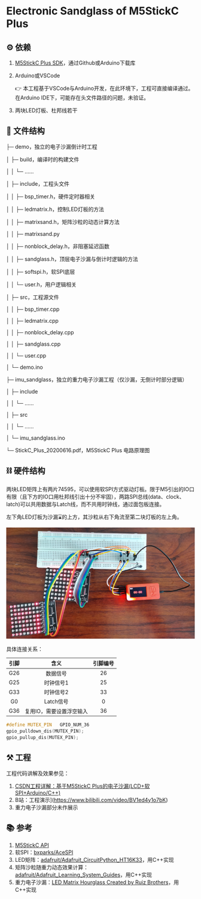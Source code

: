 # Electronic Sandglass of M5StickC Plus

## ⚙️ 依赖

1. [M5StickC Plus SDK](https://github.com/m5stack/M5StickC-Plus)，通过Github或Arduino下载库
2. Arduino或VSCode

   👉 本工程基于VSCode与Arduino开发，在此环境下，工程可直接编译通过。在Arduino IDE下，可能存在头文件路径的问题，未验证。
3. 两块LED灯板、杜邦线若干

## 📄 文件结构

├─ demo，独立的电子沙漏倒计时工程

│	├─ build，编译时的构建文件

│	│	└─ ……

│	├─ include，工程头文件

│	│	├─ bsp_timer.h，硬件定时器相关

│	│	├─ ledmatrix.h，控制LED灯板的方法

│	│	├─ matrixsand.h，矩阵沙粒的动态计算方法

│	│	├─ matrixsand.py

│	│	├─ nonblock_delay.h，非阻塞延迟函数

│	│	├─ sandglass.h，顶层电子沙漏与倒计时逻辑的方法

│	│	├─ softspi.h，软SPI底层

│	│	└─ user.h，用户逻辑相关

│	├─ src，工程源文件

│	│	├─ bsp_timer.cpp

│	│	├─ ledmatrix.cpp

│	│	├─ nonblock_delay.cpp

│	│	├─ sandglass.cpp

│	│	└─ user.cpp

│	└─ demo.ino

├─ imu_sandglass，独立的重力电子沙漏工程（仅沙漏，无倒计时部分逻辑）

│	├─ include

│	│	└─ ……

│	├─ src

│	│	└─ ……

│	└─ imu_sandglass.ino

└─ StickC_Plus_20200616.pdf，M5StickC Plus 电路原理图

## ⛓️ 硬件结构

两块LED矩阵上有两片74595，可以使用软SPI方式驱动灯板。限于M5引出的IO口有限（且下方的IO口用杜邦线引出十分不牢固），两路SPI总线(data、clock、latch)可以共用数据与Latch线，而不共用时钟线，通过面包板连接。

左下角LED灯板为沙漏⌛的上方，其沙粒从右下角流至第二块灯板的左上角。

<img src="./img/IMG_20220812_103655.jpg" alt="硬件连接图" style="zoom:67%;" />

具体连接关系：

| 引脚 |           含义           | 引脚编号 |
| :--: | :----------------------: | :------: |
| G26 |         数据信号         |    26    |
| G25 |        时钟信号1        |    25    |
| G33 |        时钟信号2        |    33    |
|  G0  |        Latch信号        |    0    |
| G36 | 复用IO，需要设置浮空输入 |    36    |

```c++
#define MUTEX_PIN	GPIO_NUM_36
gpio_pulldown_dis(MUTEX_PIN);
gpio_pullup_dis(MUTEX_PIN);
```

## ⚒️ 工程

工程代码讲解及效果参见：

1. [CSDN工程详解：基于M5StickC Plus的电子沙漏(LCD+软SPI+Arduino/C++)](https://blog.csdn.net/weixin_46422143/article/details/126303016)
2. B站：工程演示](https://www.bilibili.com/video/BV1ed4y1o7bK)
3. 重力电子沙漏部分未作展示

## 📚 参考

1. [M5StickC API](https://docs.m5stack.com/zh_CN/api/stickc/system_m5stickc)
2. 软SPI：[bxparks/AceSPI](https://github.com/bxparks/AceSPI)
3. LED矩阵：[adafruit/Adafruit_CircuitPython_HT16K33](https://github.com/adafruit/Adafruit_CircuitPython_HT16K33)，用C++实现
4. 矩阵沙粒随重力动态效果计算：[adafruit/Adafruit_Learning_System_Guides](https://github.com/adafruit/Adafruit_Learning_System_Guides/blob/main/CircuitPython_LED_Sand_Hourglass/matrixsand.py)，用C++实现
5. 重力电子沙漏：[LED Matrix Hourglass Created by Ruiz Brothers](https://cdn-learn.adafruit.com/downloads/pdf/led-matrix-hourglass.pdf?timestamp=1594177461)，用C++实现
